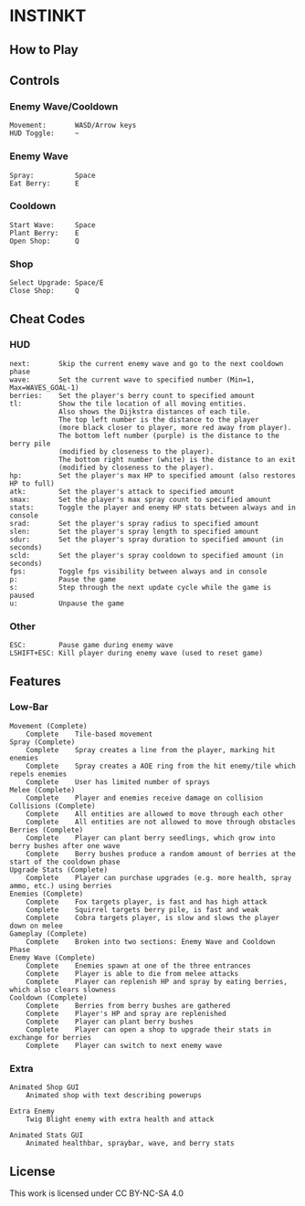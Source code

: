 # INSTINKT

## How to Play

## Controls

### Enemy Wave/Cooldown
    Movement:       WASD/Arrow keys
    HUD Toggle:     ~

### Enemy Wave
    Spray:          Space
    Eat Berry:      E

### Cooldown
    Start Wave:     Space
    Plant Berry:    E
    Open Shop:      Q

### Shop
    Select Upgrade: Space/E
    Close Shop:     Q



## Cheat Codes

### HUD
    next:       Skip the current enemy wave and go to the next cooldown phase
    wave:       Set the current wave to specified number (Min=1, Max=WAVES_GOAL-1)
    berries:    Set the player's berry count to specified amount
    tl:         Show the tile location of all moving entities.
                Also shows the Dijkstra distances of each tile.
                The top left number is the distance to the player 
                (more black closer to player, more red away from player).
                The bottom left number (purple) is the distance to the berry pile
                (modified by closeness to the player).
                The bottom right number (white) is the distance to an exit
                (modified by closeness to the player).
    hp:         Set the player's max HP to specified amount (also restores HP to full)
    atk:        Set the player's attack to specified amount
    smax:       Set the player's max spray count to specified amount
    stats:      Toggle the player and enemy HP stats between always and in console    
    srad:       Set the player's spray radius to specified amount
    slen:       Set the player's spray length to specified amount
    sdur:       Set the player's spray duration to specified amount (in seconds)
    scld:       Set the player's spray cooldown to specified amount (in seconds)
    fps:        Toggle fps visibility between always and in console
    p:          Pause the game
    s:          Step through the next update cycle while the game is paused
    u:          Unpause the game

### Other
    ESC:        Pause game during enemy wave
    LSHIFT+ESC: Kill player during enemy wave (used to reset game)



## Features

### Low-Bar

    Movement (Complete)
        Complete    Tile-based movement
    Spray (Complete)
        Complete    Spray creates a line from the player, marking hit enemies
        Complete    Spray creates a AOE ring from the hit enemy/tile which repels enemies
        Complete    User has limited number of sprays
    Melee (Complete)
        Complete    Player and enemies receive damage on collision
    Collisions (Complete)
        Complete    All entities are allowed to move through each other
        Complete    All entities are not allowed to move through obstacles
    Berries (Complete)
        Complete    Player can plant berry seedlings, which grow into berry bushes after one wave
        Complete    Berry bushes produce a random amount of berries at the start of the cooldown phase
    Upgrade Stats (Complete)
        Complete    Player can purchase upgrades (e.g. more health, spray ammo, etc.) using berries
    Enemies (Complete)
        Complete    Fox targets player, is fast and has high attack
        Complete    Squirrel targets berry pile, is fast and weak
        Complete    Cobra targets player, is slow and slows the player down on melee
    Gameplay (Complete)
        Complete    Broken into two sections: Enemy Wave and Cooldown Phase
    Enemy Wave (Complete)
        Complete    Enemies spawn at one of the three entrances
        Complete    Player is able to die from melee attacks
        Complete    Player can replenish HP and spray by eating berries, which also clears slowness
    Cooldown (Complete)
        Complete    Berries from berry bushes are gathered
        Complete    Player's HP and spray are replenished
        Complete    Player can plant berry bushes
        Complete    Player can open a shop to upgrade their stats in exchange for berries
        Complete    Player can switch to next enemy wave

### Extra

    Animated Shop GUI
        Animated shop with text describing powerups

    Extra Enemy
        Twig Blight enemy with extra health and attack

    Animated Stats GUI
        Animated healthbar, spraybar, wave, and berry stats

## License

This work is licensed under CC BY-NC-SA 4.0
